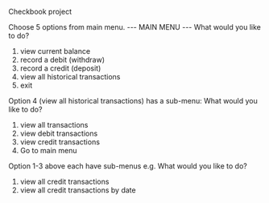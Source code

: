 Checkbook project

Choose 5 options from main menu.
--- MAIN MENU ---
What would you like to do?
1) view current balance 
2) record a debit (withdraw) 
3) record a credit (deposit)
4) view all historical transactions
5) exit

Option 4 (view all historical transactions) has a sub-menu:
What would you like to do?
1) view all transactions 
2) view debit transactions 
3) view credit transactions 
4) Go to main menu

Option 1-3 above each have sub-menus e.g.
What would you like to do?
1) view all credit transactions 
2) view all credit transactions by date